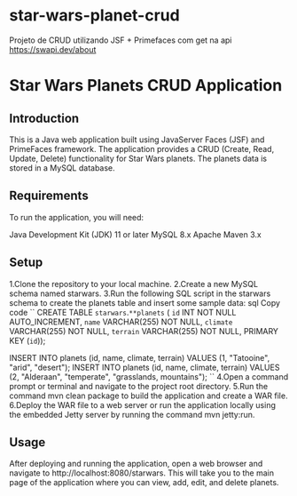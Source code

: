 # star-wars-planet-crud
Projeto de CRUD utilizando JSF + Primefaces com get na api https://swapi.dev/about
# **Star Wars Planets CRUD Application**
## Introduction
This is a Java web application built using JavaServer Faces (JSF) and PrimeFaces framework. The application provides a CRUD (Create, Read, Update, Delete) functionality for Star Wars planets. The planets data is stored in a MySQL database.

## Requirements
To run the application, you will need:

Java Development Kit (JDK) 11 or later
MySQL 8.x
Apache Maven 3.x
## Setup
1.Clone the repository to your local machine.
2.Create a new MySQL schema named starwars.
3.Run the following SQL script in the starwars schema to create the planets table and insert some sample data:
sql
Copy code
``
CREATE TABLE `starwars`.`**planets` (
  `id` INT NOT NULL AUTO_INCREMENT,
  `name` VARCHAR(255) NOT NULL,
  `climate` VARCHAR(255) NOT NULL,
  `terrain` VARCHAR(255) NOT NULL,
  PRIMARY KEY (`id`));

INSERT INTO planets (id, name, climate, terrain) VALUES (1, "Tatooine", "arid", "desert");
INSERT INTO planets (id, name, climate, terrain) VALUES (2, "Alderaan", "temperate", "grasslands, mountains");
``
4.Open a command prompt or terminal and navigate to the project root directory.
5.Run the command mvn clean package to build the application and create a WAR file.
6.Deploy the WAR file to a web server or run the application locally using the embedded Jetty server by running the command mvn jetty:run.
## Usage
After deploying and running the application, open a web browser and navigate to http://localhost:8080/starwars. This will take you to the main page of the application where you can view, add, edit, and delete planets.
